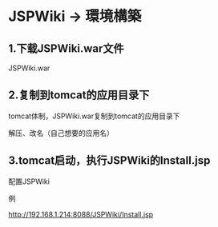 
# JSPWiki -> 環境構築

## 1.下载JSPWiki.war文件

JSPWiki.war

## 2.复制到tomcat的应用目录下

tomcat体制，JSPWiki.war复制到tomcat的应用目录下

解压、改名（自己想要的应用名）

## 3.tomcat启动，执行JSPWiki的Install.jsp

配置JSPWiki

例

http://192.168.1.214:8088/JSPWiki/Install.jsp

